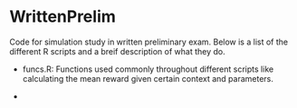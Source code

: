 # WrittenPrelim
Code for simulation study in written preliminary exam.  Below is a list of the different R scripts and a breif description of what they do.

* funcs.R: Functions used commonly throughout different scripts like calculating the mean reward given certain context and parameters.

* 
